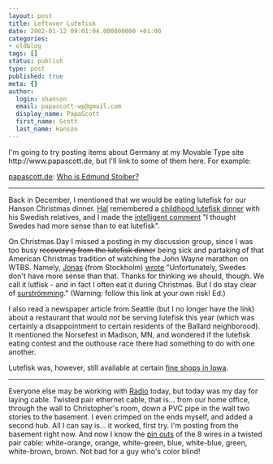 ```yaml
---
layout: post
title: Leftover Lutefisk
date: 2002-01-12 09:01:04.000000000 +01:00
categories:
- oldblog
tags: []
status: publish
type: post
published: true
meta: {}
author:
  login: shanson
  email: papascott-wp@gmail.com
  display_name: PapaScott
  first_name: Scott
  last_name: Hanson
---
```

<p>I'm going to try posting items about Germany at my Movable Type site http://www.papascott.de, but I'll link to some of them here. For example:</p>
<p><a href="http://www.papascott.de/">papascott.de</a>: <a href="/2002/01/12/index.php#000101">Who is Edmund Stoiber?</a><br />
<hr />
<p>Back in December, I mentioned that we would be <a /2001/12/22>eating lutefisk for our Hanson Christmas dinner. <a href="http://hal.editthispage.com/">Hal</a> remembered a <a href="http://hal.editthispage.com/2001/12/22">childhood lutefisk dinner</a> with his Swedish relatives, and I made the <a href="http://shanson.editthispage.com/2001/12/23">intelligent comment</a> "I thought Swedes had more sense than to eat lutefisk".</p>
<p>On Christmas Day I missed a posting in my discussion group, since I was too busy <span style="text-decoration: line-through;">recovering from the lutefisk dinner</span> being sick and partaking of that American Christmas tradition of watching the John Wayne marathon on WTBS. Namely, <a href="http://jonasbeckman.editthispage.com">Jonas</a> (from Stockholm) <a href="http://shanson.editthispage.com/discuss/msgReader$811?mode=day">wrote</a>  "Unfortunately, Swedes don't have more sense than that. Thanks for thinking we should, though. We call it lutfisk - and in fact I often eat it during Christmas. But I do stay clear of <a href="http://www.svensson.com/norge/sur1.htm">surströmming</a>." (Warning: follow this link at your own risk! Ed.)</p>
<p>I also read a newspaper article from Seattle (but I no longer have the link) about a restaurant that would <i>not</i> be serving lutefisk this year (which was certainly a disappointment to certain residents of the Ballard neighborood). It mentioned the Norsefest in Madison, MN, and wondered if the lutefisk eating contest and the outhouse race there had something to do with one another.</p>
<p>Lutefisk was, however, still available at certain <a href="http://iowa.weblogger.com/2001/12/30">fine shops in Iowa</a>.<br />
<hr />
Everyone else may be working with <a href="http://radio.userland.com">Radio</a> today, but today was my day for laying cable. Twisted pair ethernet cable, that is... from our home office, through the wall to Christopher's room, down a PVC pipe in the wall two stories to the basement. I even crimped on the ends myself, and added a second hub. All I can say is... it worked, first try. I'm posting from the basement right now. And now I know the <a href="http://www.escape.ca/~droopy/ethernetcables.html">pin outs</a> of the 8 wires in a twisted pair cable: white-orange, orange, white-green, blue, white-blue, green, white-brown, brown. Not bad for a guy who's color blind!</p>
